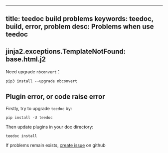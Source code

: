 
---
title: teedoc build problems
keywords: teedoc, build, error, problem
desc: Problems when use teedoc
---



## jinja2.exceptions.TemplateNotFound: base.html.j2

Need upgrade `nbconvert`：

```shell
pip3 install --upgrade nbconvert
```


## Plugin error, or code raise error

Firstly, try to upgrade `teedoc` by:

```
pip install -U teedoc
```

Then update plugins in your doc directory:

```
teedoc install
```

If problems remain exists, [create issue](https://github.com/teedoc/teedoc/issues/new) on github

